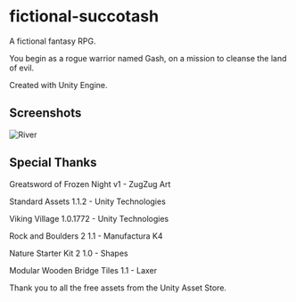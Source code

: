 # fictional-succotash

A fictional fantasy RPG. 

You begin as a rogue warrior named Gash, on a mission to cleanse the land of evil.

Created with Unity Engine.

## Screenshots

![River](fictional-succotash/Screenshots/river.png "River")


## Special Thanks

Greatsword of Frozen Night v1 - ZugZug Art

Standard Assets 1.1.2 - Unity Technologies

Viking Village 1.0.1772 - Unity Technologies

Rock and Boulders 2 1.1 - Manufactura K4

Nature Starter Kit 2 1.0 - Shapes

Modular Wooden Bridge Tiles 1.1 - Laxer

Thank you to all the free assets from the Unity Asset Store.
